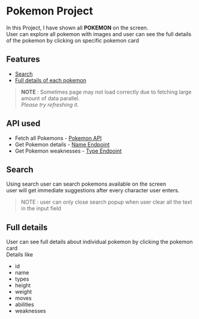 # Pokemon Project
In this Project, I have shown all **POKEMON** on the screen.  
User can explore all pokemon with images and user can see the full details of the pokemon by clicking on specific pokemon card

## Features 

- [Search](#search) 
- [Full details of each pokemon](#full-details)

> **NOTE** : Sometimes page may not load correctly due to fetching large amount of data parallel.  
*Please try refreshing it*.

## API used

- Fetch all Pokemons - [Pokemon API](https://pokeapi.co/)  
- Get Pokemon details - [Name Endpoint](https://pokeapi.co/api/v2/pokemon/ditto)  
- Get Pokemon weaknesses - [Type Endpoint](https://pokeapi.co/api/v2/type/1)

## Search
Using search user can search pokemons available on the screen  
user will get immediate suggestions after every character user enters.

> NOTE : user can only close search popup when user clear all the text in the input field

## Full details

User can see full details about individual pokemon by clicking the pokemon card  
Details like  
- id 
- name
- types
- height
- weight
- moves
- abilities
- weaknesses